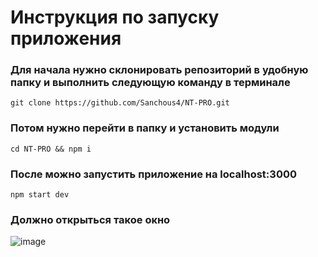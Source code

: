 # Инструкция по запуску приложения

### Для начала нужно склонировать репозиторий в удобную папку и выполнить следующую команду в терминале

`git clone https://github.com/Sanchous4/NT-PRO.git`

### Потом нужно перейти в папку и установить модули

`cd NT-PRO && npm i`

### После можно запустить приложение на localhost:3000

`npm start dev`

### Должно открыться такое окно

![image](https://user-images.githubusercontent.com/74542871/209196975-cdaf0cb3-74c6-43f2-b985-f5330804df1a.png)

